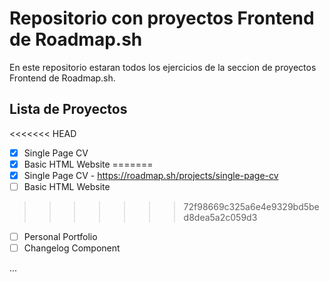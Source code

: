 # Repositorio con proyectos Frontend de Roadmap.sh

En este repositorio estaran todos los ejercicios de la seccion de proyectos Frontend de
Roadmap.sh.

## Lista de Proyectos

<<<<<<< HEAD
-   [x] Single Page CV
-   [x] Basic HTML Website
=======
-   [x] Single Page CV  - https://roadmap.sh/projects/single-page-cv
-   [ ] Basic HTML Website
>>>>>>> 72f98669c325a6e4e9329bd5bed8dea5a2c059d3
-   [ ] Personal Portfolio
-   [ ] Changelog Component

...
